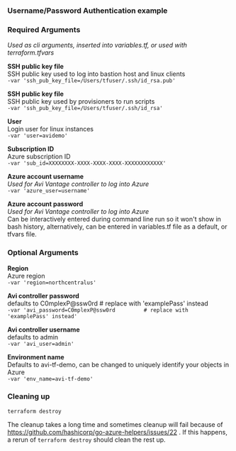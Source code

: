 ### Username/Password Authentication example

### Required Arguments
*Used as cli arguments, inserted into variables.tf, or used with terraform.tfvars*

**SSH public key file**  
SSH public key used to log into bastion host and linux clients   
```-var 'ssh_pub_key_file=/Users/tfuser/.ssh/id_rsa.pub'```

**SSH public key file**  
SSH public key used by provisioners to run scripts   
```-var 'ssh_pub_key_file=/Users/tfuser/.ssh/id_rsa'```

**User**  
Login user for linux instances  
```-var 'user=avidemo'```  

**Subscription ID**  
Azure subscription ID  
```-var 'sub_id=XXXXXXXX-XXXX-XXXX-XXXX-XXXXXXXXXXXX'```  

**Azure account username**  
*Used for Avi Vantage controller to log into Azure*  
```-var 'azure_user=username'```  

**Azure account password**  
*Used for Avi Vantage controller to log into Azure*  
Can be interactively entered during command line run so it won't show in bash history, alternatively, can be entered in variables.tf file as a default, or tfvars file.  

### Optional Arguments  

**Region**  
Azure region  
```-var 'region=northcentralus'```  

**Avi controller password**  
defaults to C0mplexP@ssw0rd         # replace with 'examplePass' instead  
```-var 'avi_password=C0mplexP@ssw0rd         # replace with 'examplePass' instead'```

**Avi controller username**  
defaults to admin  
```-var 'avi_user=admin'```

**Environment name**  
Defaults to avi-tf-demo, can be changed to uniquely identify your objects in Azure  
```-var 'env_name=avi-tf-demo'```


### Cleaning up  
```terraform destroy```


The cleanup takes a long time and sometimes cleanup will fail because of https://github.com/hashicorp/go-azure-helpers/issues/22 .  If this happens, a rerun of ```terraform destroy``` should clean the rest up.